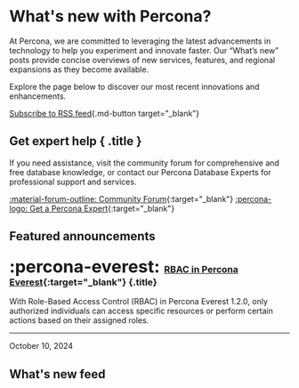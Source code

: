 # What's new with Percona?

At Percona, we are committed to leveraging the latest advancements in technology to help you experiment and innovate faster. Our “What’s new” posts provide concise overviews of new services, features, and regional expansions as they become available.

Explore the page below to discover our most recent innovations and enhancements.

[Subscribe to RSS feed](https://docs.percona.com/feed_rss_created.xml){.md-button target="_blank"}

<div data-banner markdown>

## Get expert help { .title }

If you need assistance, visit the community forum for comprehensive and free database knowledge, or contact our Percona Database Experts for professional support and services.

<div class="actions" markdown>

[:material-forum-outline: Community Forum](https://forums.percona.com/){:target="_blank"} [:percona-logo: Get a Percona Expert](https://www.percona.com/about/contact){:target="_blank"}
</div></div>

## Featured announcements 
<!-----------------------------
<div class="grid cards" markdown>

-   :material-newspaper-variant-outline: &nbsp; __[Telemetry on Percona Server for MySQL](../blog/posts/MySQL/telemetry-on-percona-server-for-mysql.md)__{:target="_blank"}

    ---

    Percona Server for MySQL 8.0.35-27 implements telemetry that fills in the gaps in our understanding of how you use Percona Server to improve our products.

    ---

    December 27, 2023

-   :material-newspaper-variant-outline: &nbsp; __[Secure Grafana image rendering with PMM](../blog/posts/Percona%20Monitoring%20and%20Management/secure-grafana-image-rendering.md)__{:target="_blank"}

    ---

    PMM Server 2.43.2 now supports secure Grafana image rendering capabilities through a dedicated container deployment, providing isolated rendering operations without impacting PMM Server resources.

    ---

    October 30, 2024
------------------------>
<div data-grid markdown>
<div data-banner="everest" markdown>

### <span style="font-size:1.875em;margin-right:0.125em">:percona-everest:</span> [RBAC in Percona Everest](../blog/posts/Percona%20Everest/rbac-in-percona-everest.md){:target="_blank"} {.title}

With Role-Based Access Control (RBAC) in Percona Everest 1.2.0, only authorized individuals can access specific resources or perform certain actions based on their assigned roles.

<div class="actions" markdown>

---

October 10, 2024

</div>
</div>
</div>

<!-----------------------------

-   :material-newspaper-variant-outline: &nbsp; __[RBAC in Percona Everest](../blog/posts/Percona%20Everest/rbac-in-percona-everest.md)__{:target="_blank"}

    ---

    With Role-Based Access Control (RBAC) in Percona Everest 1.2.0, only authorized individuals can access specific resources or perform certain actions based on their assigned roles.

    ---

    October 10, 2024

-   :material-newspaper-variant-outline: &nbsp; __[Docker image for Percona Distribution for PostgreSQL for ARM architectures](../blog/posts/PostgreSQL/arm-support.md)__{:target="_blank"}

    ---

    A Docker image for Percona Distribution for PostgreSQL 16.2 is now available for ARM architectures. 

    ---

    February 27, 2024

</div>
------------------------>

## What's new feed
